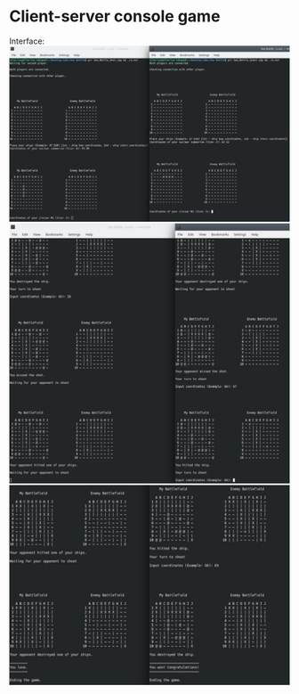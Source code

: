 # Client-server console game 
Interface:
![](https://github.com/Alterise/Sea-Battle/blob/master/images/sb1.jpg)
![](https://github.com/Alterise/Sea-Battle/blob/master/images/sb2.jpg)
![](https://github.com/Alterise/Sea-Battle/blob/master/images/sb3.jpg)
